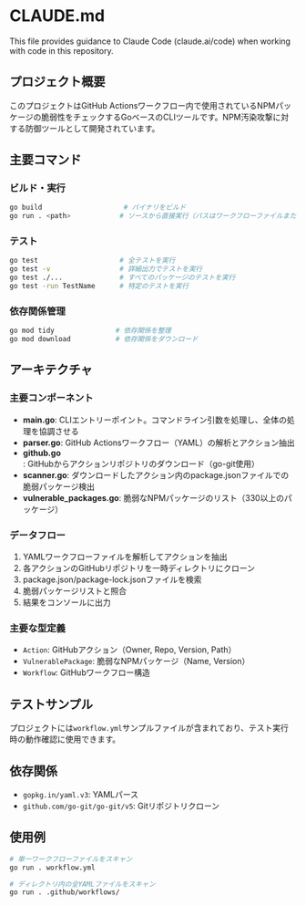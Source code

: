 # CLAUDE.md

This file provides guidance to Claude Code (claude.ai/code) when working with code in this repository.

## プロジェクト概要

このプロジェクトはGitHub Actionsワークフロー内で使用されているNPMパッケージの脆弱性をチェックするGoベースのCLIツールです。NPM汚染攻撃に対する防御ツールとして開発されています。

## 主要コマンド

### ビルド・実行
```bash
go build                    # バイナリをビルド
go run . <path>            # ソースから直接実行（パスはワークフローファイルまたはディレクトリ）
```

### テスト
```bash
go test                    # 全テストを実行
go test -v                 # 詳細出力でテストを実行
go test ./...              # すべてのパッケージのテストを実行
go test -run TestName      # 特定のテストを実行
```

### 依存関係管理
```bash
go mod tidy               # 依存関係を整理
go mod download           # 依存関係をダウンロード
```

## アーキテクチャ

### 主要コンポーネント

- **main.go**: CLIエントリーポイント。コマンドライン引数を処理し、全体の処理を協調させる
- **parser.go**: GitHub Actionsワークフロー（YAML）の解析とアクション抽出
- **github.go**: GitHubからアクションリポジトリのダウンロード（go-git使用）
- **scanner.go**: ダウンロードしたアクション内のpackage.jsonファイルでの脆弱パッケージ検出
- **vulnerable_packages.go**: 脆弱なNPMパッケージのリスト（330以上のパッケージ）

### データフロー

1. YAMLワークフローファイルを解析してアクションを抽出
2. 各アクションのGitHubリポジトリを一時ディレクトリにクローン
3. package.json/package-lock.jsonファイルを検索
4. 脆弱パッケージリストと照合
5. 結果をコンソールに出力

### 主要な型定義

- `Action`: GitHubアクション（Owner, Repo, Version, Path）
- `VulnerablePackage`: 脆弱なNPMパッケージ（Name, Version）
- `Workflow`: GitHubワークフロー構造

## テストサンプル

プロジェクトには`workflow.yml`サンプルファイルが含まれており、テスト実行時の動作確認に使用できます。

## 依存関係

- `gopkg.in/yaml.v3`: YAMLパース
- `github.com/go-git/go-git/v5`: Gitリポジトリクローン

## 使用例

```bash
# 単一ワークフローファイルをスキャン
go run . workflow.yml

# ディレクトリ内の全YAMLファイルをスキャン
go run . .github/workflows/
```